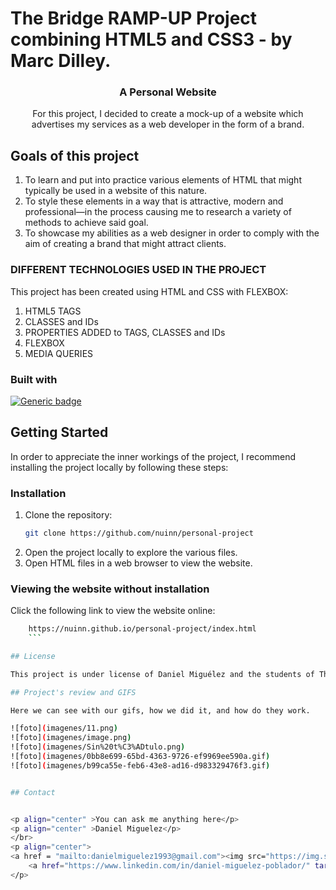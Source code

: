 # The Bridge RAMP-UP Project combining HTML5 and CSS3 - by Marc Dilley.

<h3 align="center">A Personal Website</h3>

<p align="center">For this project, I decided to create a mock-up of a website which advertises my services as a web developer in the form of a brand.</p>

## Goals of this project

<ol>
  <li>To learn and put into practice various elements of HTML that might typically be used in a website of this nature.
  <li>To style these elements in a way that is attractive, modern and professional—in the process causing me to research a variety of methods to achieve said goal.
  <li>To showcase my abilities as a web designer in order to comply with the aim of creating a brand that might attract clients.
</ol>

### DIFFERENT TECHNOLOGIES USED IN THE PROJECT

This project has been created using HTML and CSS with FLEXBOX:

<objectives>
  <ol>
    <li>HTML5 TAGS</li>
    <li>CLASSES and IDs</a></li>
    <li>PROPERTIES ADDED to TAGS, CLASSES and IDs</a></li>
    <li>FLEXBOX</a></li>
    <li>MEDIA QUERIES</a></li>
  </ol>
</objectives>

### Built with

[![Generic badge](https://img.shields.io/badge/<HTML5>-<CSS3>-<COLOR>.svg)](https://shields.io/)


## Getting Started

In order to appreciate the inner workings of the project, I recommend installing the project locally by following these steps:

### Installation

1. Clone the repository:
    ```sh
    git clone https://github.com/nuinn/personal-project
    ```
2. Open the project locally to explore the various files.
3. Open HTML files in a web browser to view the website.

### Viewing the website without installation

Click the following link to view the website online:
```sh
    https://nuinn.github.io/personal-project/index.html
    ```

## License

This project is under license of Daniel Miguélez and the students of The bridge.

## Project's review and GIFS

Here we can see with our gifs, how we did it, and how do they work.

![foto](imagenes/11.png)
![foto](imagenes/image.png)
![foto](imagenes/Sin%20t%C3%ADtulo.png)
![foto](imagenes/0bb8e699-65bd-4363-9726-ef9969ee590a.gif)
![foto](imagenes/b99ca55e-feb6-43e8-ad16-d983329476f3.gif)


## Contact 


<p align="center" >You can ask me anything here</p>
<p align="center" >Daniel Miguelez</p>
</br>
<p align="center">
<a href = "mailto:danielmiguelez1993@gmail.com"><img src="https://img.shields.io/badge/-Gmail-%23333?style=for-the-badge&logo=gmail&logoColor=white" target="_blank"></a>
    <a href="https://www.linkedin.com/in/daniel-miguelez-poblador/" target="_blank"><img src="https://img.shields.io/badge/-LinkedIn-%230077B5?style=for-the-badge&logo=linkedin&logoColor=white" target="_blank"></a> 
</p>